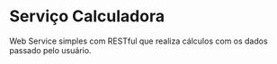 # Serviço Calculadora
Web Service  simples com RESTful que realiza cálculos com os dados passado pelo usuário.
